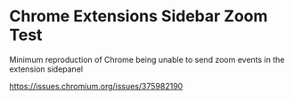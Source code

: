 # Chrome Extensions Sidebar Zoom Test

Minimum reproduction of Chrome being unable to send zoom events in the extension sidepanel

https://issues.chromium.org/issues/375982190
